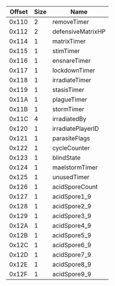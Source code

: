 | Offset | Size| Name                             |
|--------|-----|----------------------------------|
| 0x110  | 2   | removeTimer                      |
| 0x112  | 2   | defensiveMatrixHP                |
| 0x114  | 1   | matrixTimer                      |
| 0x115  | 1   | stimTimer                        |
| 0x116  | 1   | ensnareTimer                     |
| 0x117  | 1   | lockdownTimer                    |
| 0x118  | 1   | irradiateTimer                   |
| 0x119  | 1   | stasisTimer                      |
| 0x11A  | 1   | plagueTimer                      |
| 0x11B  | 1   | stormTimer                       |
| 0x11C  | 4   | irradiatedBy                     |
| 0x120  | 1   | irradiatePlayerID                |
| 0x121  | 1   | parasiteFlags                    |
| 0x122  | 1   | cycleCounter                     |
| 0x123  | 1   | blindState                       |
| 0x124  | 1   | maelstormTimer                   |
| 0x125  | 1   | unusedTimer                      |
| 0x126  | 1   | acidSporeCount                   |
| 0x127  | 1   | acidSpore1_9                     |
| 0x128  | 1   | acidSpore2_9                     |
| 0x129  | 1   | acidSpore3_9                     |
| 0x12A  | 1   | acidSpore4_9                     |
| 0x12B  | 1   | acidSpore5_9                     |
| 0x12C  | 1   | acidSpore6_9                     |
| 0x12D  | 1   | acidSpore7_9                     |
| 0x12E  | 1   | acidSpore8_9                     |
| 0x12F  | 1   | acidSpore9_9                     |
